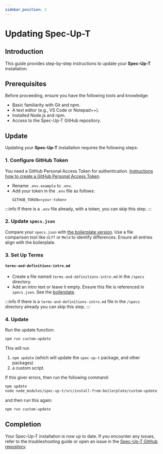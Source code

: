 ```yaml
---
sidebar_position: 2
---
```



# Updating Spec-Up-T

## Introduction

This guide provides step-by-step instructions to update your **Spec-Up-T** installation.

## Prerequisites

Before proceeding, ensure you have the following tools and knowledge:

- Basic familiarity with Git and npm.
- A text editor (e.g., VS Code or Notepad++).
- Installed Node.js and npm.
- Access to the Spec-Up-T GitHub repository.

## Update

Updating your **Spec-Up-T** installation requires the following steps:

### 1. Configure GitHub Token

You need a GitHub Personal Access Token for authentication. [Instructions how to create a GitHub Personal Access Token](../getting-started/github-token.md).

- Rename `.env.example` to `.env`.
- Add your token in the `.env` file as follows:
  ```env
  GITHUB_TOKEN=<your-token>
  ```

:::info
If there is a `.env` file already, with a token, you can skip this step.
:::

### 2. Update `specs.json`

Compare your `specs.json` with [the boilerplate version](https://github.com/trustoverip/spec-up-t/blob/master/src/install-from-boilerplate/boilerplate/specs.json). Use a file comparison tool like `diff` or `Meld` to identify differences. Ensure all entries align with the boilerplate.

### 3. Set Up Terms

#### `terms-and-definitions-intro.md`

- Create a file named `terms-and-definitions-intro.md` in the `/specs` directory.
- Add an intro text or leave it empty. Ensure this file is referenced in `specs.json`. See the [boilerplate](https://github.com/trustoverip/spec-up-t/blob/master/src/install-from-boilerplate/boilerplate/specs.json#L12).

:::info
If there is a `terms-and-definitions-intro.md` file in the `/specs` directory already you can skip this step.
:::

### 4. Update

Run the update function:

```bash
npm run custom-update
```

This will run
1. `npm update` (which will update the `spec-up-t` package, and other packages)
2. a custom script.

If this giver errors, then run the following command:

```bash
npm update
node node_modules/spec-up-t/src/install-from-boilerplate/custom-update.js
```

and then run this again:

```bash
npm run custom-update
```



## Completion

Your Spec-Up-T installation is now up to date. If you encounter any issues, refer to the troubleshooting guide or open an issue in the [Spec-Up-T GitHub repository](https://github.com/trustoverip/spec-up-t-starter-pack/issues).



